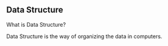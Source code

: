 ## Data Structure

What is Data Structure?

Data Structure is the way of organizing the data in computers.

